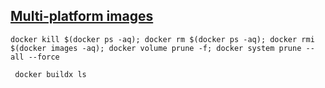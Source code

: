 ## [Multi-platform images](https://docs.docker.com/build/building/multi-platform/)

```shell
docker kill $(docker ps -aq); docker rm $(docker ps -aq); docker rmi $(docker images -aq); docker volume prune -f; docker system prune --all --force
```
```shell
 docker buildx ls
```